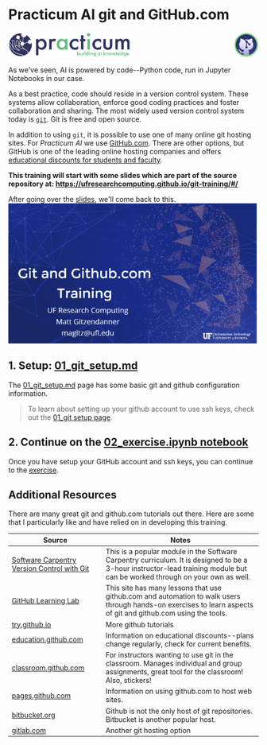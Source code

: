 # Practicum AI git and GitHub.com

[![Practicum AI Logo image](https://github.com/PracticumAI/practicumai.github.io/blob/main/images/logo/PracticumAI_logo_250x50.png?raw=true)](https://practicumai.org/)<img src='https://github.com/PracticumAI/practicumai.github.io/blob/main/images/icons/practicumai_git.png?raw=true' align='right' width=50>

As we've seen, AI is powered by code--Python code, run in Jupyter Notebooks in our case.

As a best practice, code should reside in a version control system. These systems allow collaboration, enforce good coding practices and foster collaboration and sharing. The most widely used version control system today is [`git`](http://git-scm.com/). Git is free and open source.

In addition to using `git`, it is possible to use one of many online git hosting sites. For *Practicum AI* we use [GitHub.com](https://github.com/). There are other options, but GitHub is one of the leading online hosting companies and offers [educational discounts for students and faculty](https://education.github.com/).

**This training will start with some slides which are part of the source repository at: <https://ufresearchcomputing.github.io/git-training/#/>**

After going over the [slides](https://ufresearchcomputing.github.io/git-training/#/), we'll come back to this.
[![Screenshot of the title slide of the presentation on Git and Github.com](images/slides_screenshot.png)](https://ufresearchcomputing.github.io/git-training/#/)

## 1. Setup: [01_git_setup.md](01_git_setup.md)

The [01_git_setup.md](01_git_setup.md) page has some basic git and github configuration information.

> To learn about setting up your github account to use ssh keys, check out the [01_git setup page](01_git_setup.md).

## 2. Continue on the [02_exercise.ipynb notebook](02_exercise.ipynb)

Once you have setup your GitHub account and ssh keys, you can continue to the [exercise](02_exercise.ipynb).

## Additional Resources

There are many great git and github.com tutorials out there. Here are some that I particularly like and have relied on in developing this training.

Source | Notes
-------|------
[Software Carpentry Version Control with Git](http://swcarpentry.github.io/git-novice/) | This is a popular module in the Software Carpentry curriculum. It is designed to be a 3-hour instructor-lead training module but can be worked through on your own as well.
[GitHub Learning Lab](https://lab.github.com/) | This site has many lessons that use github.com and automation to walk users through hands-on exercises to learn aspects of git and github.com using the tools.
[try.github.io](https://try.github.io/) | More github tutorials
[education.github.com](https://education.github.com/)| Information on educational discounts--plans change regularly, check for current benefits.
[classroom.github.com](https://classroom.github.com/)| For instructors wanting to use git in the classroom. Manages individual and group assignments, great tool for the classroom! Also, stickers!
[pages.github.com](https://pages.github.com/)| Information on using github.com to host web sites.
[bitbucket.org](https://bitbucket.org/product)| Github is not the only host of git repositories. Bitbucket is another popular host.
[gitlab.com](https://about.gitlab.com/)| Another git hosting option
